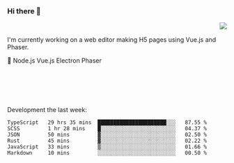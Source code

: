 ### Hi there 👋

<img align="right" src="https://github-readme-stats.vercel.app/api?username=jasonpanggo"/>

<br>
<p align="left">
I'm currently working on a web editor making H5 pages using Vue.js and Phaser.
</p>
<p align="left">
📖 Node.js Vue.js Electron Phaser
</p>
<br>
<br>
<br>
<br>

Development the last week:
<!--START_SECTION:waka-->

```text
TypeScript   29 hrs 35 mins  ██████████████████████░░░   87.55 %
SCSS         1 hr 28 mins    █░░░░░░░░░░░░░░░░░░░░░░░░   04.37 %
JSON         50 mins         ▓░░░░░░░░░░░░░░░░░░░░░░░░   02.50 %
Rust         45 mins         ▓░░░░░░░░░░░░░░░░░░░░░░░░   02.22 %
JavaScript   33 mins         ▒░░░░░░░░░░░░░░░░░░░░░░░░   01.66 %
Markdown     10 mins         ░░░░░░░░░░░░░░░░░░░░░░░░░   00.50 %
```

<!--END_SECTION:waka-->

<!--
**JASONPANGGO/jasonpanggo** is a ✨ _special_ ✨ repository because its `README.md` (this file) appears on your GitHub profile.

Here are some ideas to get you started:

- 🔭 I’m currently working on ...
- 🌱 I’m currently learning ...
- 👯 I’m looking to collaborate on ...
- 🤔 I’m looking for help with ...
- 💬 Ask me about ...
- 📫 How to reach me: ...
- 😄 Pronouns: ...
- ⚡ Fun fact: ...
-->
